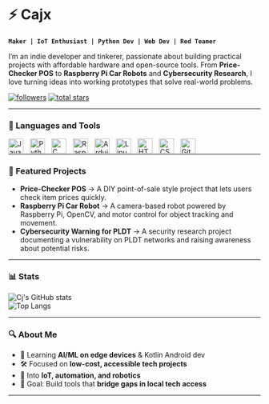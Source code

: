 # ⚡ Cajx 

**`Maker | IoT Enthusiast | Python Dev | Web Dev | Red Teamer`**

I’m an indie developer and tinkerer, passionate about building practical projects with affordable hardware and open-source tools. From **Price-Checker POS** to **Raspberry Pi Car Robots** and **Cybersecurity Research**, I love turning ideas into working prototypes that solve real-world problems.  

   <p align="left">
      <a href="https://github.com/cajx-it?tab=followers">
         <img alt="followers" title="Follow me on GitHub" src="https://custom-icon-badges.demolab.com/github/followers/cajx-it?color=236ad3&labelColor=1155ba&style=for-the-badge&logo=person-add&label=Follow&logoColor=white"/></a>
      <a href="https://github.com/cajx-it?tab=repositories&sort=stargazers">
         <img alt="total stars" title="Total stars on GitHub" src="https://custom-icon-badges.demolab.com/github/stars/cajx-it?color=55960c&style=for-the-badge&labelColor=488207&logo=star"/></a>
   </p>

---

### 🧰 Languages and Tools  

<img align="left" alt="JavaScript" width="30px" style="padding-right:10px;" src="https://cdn.jsdelivr.net/gh/devicons/devicon/icons/javascript/javascript-plain.svg"/>
<img align="left" alt="Python" width="30px" style="padding-right:10px;" src="https://cdn.jsdelivr.net/gh/devicons/devicon/icons/python/python-plain.svg"/>
<img align="left" alt="C" width="30px" style="padding-right:10px;" src="https://cdn.jsdelivr.net/gh/devicons/devicon/icons/cplusplus/cplusplus-line.svg"/>
<img align="left" alt="Raspberry Pi" width="30px" style="padding-right:10px;" src="https://cdn.jsdelivr.net/gh/devicons/devicon/icons/raspberrypi/raspberrypi-original.svg"/>
<img align="left" alt="Arduino/ESP32" width="30px" style="padding-right:10px;" src="https://cdn.jsdelivr.net/gh/devicons/devicon/icons/arduino/arduino-original.svg"/>
<img align="left" alt="Linux" width="30px" style="padding-right:10px;" src="https://cdn.jsdelivr.net/gh/devicons/devicon/icons/linux/linux-original.svg"/>
<img align="left" alt="HTML" width="30px" style="padding-right:10px;" src="https://cdn.jsdelivr.net/gh/devicons/devicon/icons/html5/html5-plain.svg"/>
<img align="left" alt="CSS" width="30px" style="padding-right:10px;" src="https://cdn.jsdelivr.net/gh/devicons/devicon/icons/css3/css3-plain.svg"/>
<img align="left" alt="GitHub" width="30px" style="padding-right:10px;" src="https://cdn.jsdelivr.net/gh/devicons/devicon/icons/github/github-original.svg"/>
<br />

---

### 🚀 Featured Projects  

- **Price-Checker POS** → A DIY point-of-sale style project that lets users check item prices quickly.  
- **Raspberry Pi Car Robot** → A camera-based robot powered by Raspberry Pi, OpenCV, and motor control for object tracking and movement.  
- **Cybersecurity Warning for PLDT** → A security research project documenting a vulnerability on PLDT networks and raising awareness about potential risks.  

---

### 📊 Stats  

![Cj's GitHub stats](https://github-readme-stats.vercel.app/api?username=cajx-it&show_icons=true&theme=gruvbox)  
![Top Langs](https://github-readme-stats.vercel.app/api/top-langs/?username=cajx-it&layout=compact&theme=gruvbox)

---

### 🔍 About Me  

- 🌱 Learning **AI/ML on edge devices** & Kotlin Android dev  
- 🛠 Focused on **low-cost, accessible tech projects**  
- 📡 Into **IoT, automation, and robotics**  
- 🎯 Goal: Build tools that **bridge gaps in local tech access**  

---

[website]: https://github.com/cajx-it
